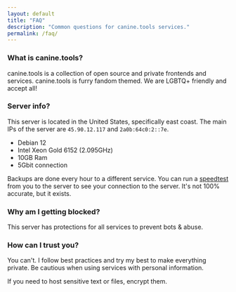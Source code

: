 ```yaml
---
layout: default
title: "FAQ"
description: "Common questions for canine.tools services."
permalink: /faq/
---
```

### What is canine.tools?
canine.tools is a collection of open source and private frontends and services. canine.tools is furry fandom themed. We are LGBTQ+ friendly and accept all!

### Server info?
This server is located in the United States, specifically east coast. The main IPs of the server are `45.90.12.117` and `2a0b:64c0:2::7e`.
* Debian 12
* Intel Xeon Gold 6152 (2.095GHz)
* 10GB Ram
* 5Gbit connection

Backups are done every hour to a different service. You can run a [speedtest](https://speedtest.canine.tools) from you to the server to see your connection to the server. It's not 100% accurate, but it exists.

### Why am I getting blocked?
This server has protections for all services to prevent bots & abuse.

### How can I trust you?
You can't. I follow best practices and try my best to make everything private. Be cautious when using services with personal information.

If you need to host sensitive text or files, encrypt them.